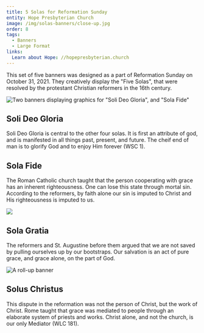 ```yaml
---
title: 5 Solas for Reformation Sunday
entity: Hope Presbyterian Church
image: /img/solas-banners/close-up.jpg
order: 8
tags:
  - Banners
  - Large Format
links:
  Learn about Hope: //hopepresbyterian.church
---
```


This set of five banners was designed as a part of Reformation Sunday on October 31, 2021. They creatively display the "Five Solas", that were resolved by the protestant Christian reformers in the 16th century.

![Two banners displaying graphics for "Soli Deo Gloria", and "Sola Fide"](/img/solas-banners/dual.jpg)

## Soli Deo Gloria
Soli Deo Gloria is central to the other four solas. It is first an attribute of god, and is manifested in all things past, present, and future. The cheif end of man is to glorify God and to enjoy Him forever (WSC 1).

## Sola Fide
The Roman Catholic church taught that the person cooperating with grace has an inherent righteousness. One can lose this state through mortal sin. According to the reformers, by faith alone our sin is imputed to Christ and His righteousness is imputed to us.

![](/img/solas-banners/single-straight.jpg)

## Sola Gratia
The reformers and St. Augustine before them argued that we are not saved by pulling ourselves up by our bootstraps. Our salvation is an act of pure grace, and grace alone, on the part of God.

![A roll-up banner](/img/solas-banners/single-wide.jpg)

## Solus Christus
This dispute in the reformation was not the person of Christ, but the work of Christ. Rome taught that grace was mediated to people through an elaborate system of priests and works. Christ alone, and not the church, is our only Mediator (WLC 181).